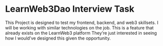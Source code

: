 # LearnWeb3Dao Interview Task

This Project is designed to test my frontend, backend, and web3 skillsets.
I will be working with similar technologies on the job.
This is a feature that already exists on the LearnWeb3 platform 
They’re just interested in seeing how I would’ve designed this given the opportunity.
